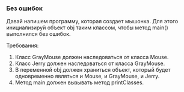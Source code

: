 
### Без ошибок

Давай напишем программу, которая создает мышонка.
Для этого инициализируй объект obj таким классом, чтобы метод main() выполнился без ошибок.


Требования:
1.	Класс GrayMouse должен наследоваться от класса Mouse.
2.	Класс Jerry должен наследоваться от класса GrayMouse.
3.	В переменной obj должен храниться объект, который будет одновременно являться и Mouse, и GrayMouse, и Jerry.
4.	Метод main должен вызывать метод printClasses.


